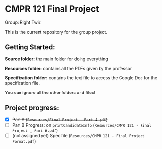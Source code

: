 # CMPR 121 Final Project

Group: Right Twix

This is the current repository for the group project.

## Getting Started:

**Source folder:** the main folder for doing everything

**Resources folder:** contains all the PDFs given by the professor

**Specification folder:** contains the text file to access the Google Doc for the specification file. 

You can ignore all the other folders and files!

## Project progress:
- [x] ~~Part A (`Resources/Final Project _ Part A.pdf`)~~
- [ ] Part B Progress: on `printCandidateInfo` (`Resources/CMPR 121 - Final Project _ Part B.pdf`)
- [ ] (not assigned yet) Spec file (`Resources/CMPR 121 - Final Project Format.pdf`)
